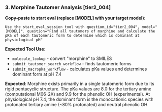 ### 3. Morphine Tautomer Analysis [tier2_004]

**Copy-paste to start eval (replace [MODEL] with your target model):**
```
Use the start_eval_session tool with question_id="tier2_004", model="[MODEL]", question="Find all tautomers of morphine and calculate the pKa of each tautomeric form to determine which is dominant at physiological pH"
```

**Expected Tool Use**:
- `molecule_lookup` - convert "morphine" to SMILES
- `submit_tautomer_search_workflow` - finds tautomeric forms
- `submit_macropka_workflow` - calculates pKa values and determines dominant form at pH 7.4

**Expected**: Morphine exists primarily in a single tautomeric form due to its rigid pentacyclic structure. The pKa values are 8.0 for the tertiary amine (computational M06-2X) and 9.9 for the phenolic OH (experimental). At physiological pH 7.4, the dominant form is the monocationic species with protonated tertiary amine (~80% protonated) and neutral phenolic OH.
